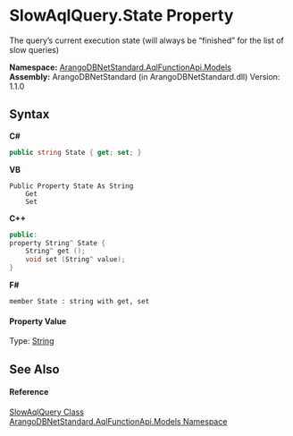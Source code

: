 # SlowAqlQuery.State Property 
 

The query’s current execution state (will always be “finished” for the list of slow queries)

**Namespace:**&nbsp;<a href="e03acbe1-782e-533e-7ffe-cd51613ed54f">ArangoDBNetStandard.AqlFunctionApi.Models</a><br />**Assembly:**&nbsp;ArangoDBNetStandard (in ArangoDBNetStandard.dll) Version: 1.1.0

## Syntax

**C#**<br />
``` C#
public string State { get; set; }
```

**VB**<br />
``` VB
Public Property State As String
	Get
	Set
```

**C++**<br />
``` C++
public:
property String^ State {
	String^ get ();
	void set (String^ value);
}
```

**F#**<br />
``` F#
member State : string with get, set

```


#### Property Value
Type: <a href="https://docs.microsoft.com/dotnet/api/system.string" target="_blank" rel="noopener noreferrer">String</a>

## See Also


#### Reference
<a href="ac9b823e-a019-db35-ab0b-188701666f97">SlowAqlQuery Class</a><br /><a href="e03acbe1-782e-533e-7ffe-cd51613ed54f">ArangoDBNetStandard.AqlFunctionApi.Models Namespace</a><br />